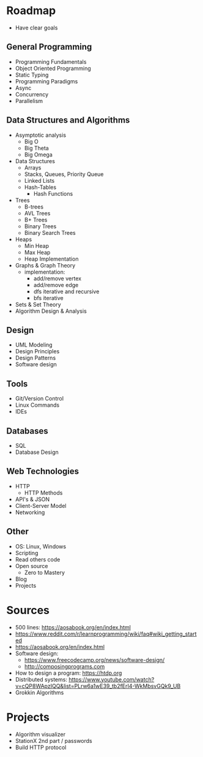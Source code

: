 # Roadmap
- Have clear goals

## General Programming
- Programming Fundamentals
- Object Oriented Programming
- Static Typing
- Programming Paradigms
- Async
- Concurrency
- Parallelism

## Data Structures and Algorithms
- Asymptotic analysis
    - Big O
    - Big Theta
    - Big Omega
- Data Structures
    - Arrays
    - Stacks, Queues, Priority Queue
    - Linked Lists
    - Hash-Tables
         - Hash Functions
- Trees
    - B-trees
    - AVL Trees
    - B+ Trees
    - Binary Trees
    - Binary Search Trees
- Heaps
    - Min Heap
    - Max Heap
    - Heap Implementation
- Graphs & Graph Theory
    - implementation:
        - add/remove vertex
        - add/remove edge
        - dfs iterative and recursive
        - bfs iterative
- Sets & Set Theory
- Algorithm Design & Analysis

## Design
- UML Modeling
- Design Principles
- Design Patterns
- Software design

## Tools
- Git/Version Control
- Linux Commands
- IDEs

## Databases
- SQL
- Database Design

## Web Technologies
- HTTP
    - HTTP Methods
- API's & JSON
- Client-Server Model
- Networking

## Other
- OS: Linux, Windows
- Scripting
- Read others code
- Open source
    - Zero to Mastery
- Blog
- Projects

# Sources
- 500 lines: https://aosabook.org/en/index.html
- https://www.reddit.com/r/learnprogramming/wiki/faq#wiki_getting_started
- https://aosabook.org/en/index.html
- Software design: 
    - https://www.freecodecamp.org/news/software-design/
    - http://composingprograms.com
- How to design a program: https://htdp.org
- Distributed systems: https://www.youtube.com/watch?v=cQP8WApzIQQ&list=PLrw6a1wE39_tb2fErI4-WkMbsvGQk9_UB
- Grokkin Algorithms

# Projects
- Algorithm visualizer
- StationX 2nd part / passwords
- Build HTTP protocol

